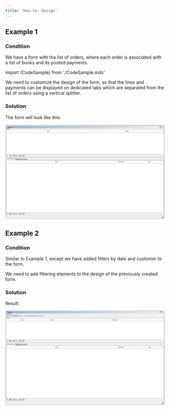 ```yaml
---
title: 'How-to: Design'
---
```


## Example 1

### Condition

We have a form with the list of orders, where each order is associated with a list of books and its posted payments.

import {CodeSample} from './CodeSample.mdx'

<CodeSample url="https://documentation.lsfusion.org/sample?file=UseCaseDesign&block=sample1"/>

We need to customize the design of the form, so that the lines and payments can be displayed on dedicated tabs which are separated from the list of orders using a vertical splitter.

### Solution

<CodeSample url="https://documentation.lsfusion.org/sample?file=UseCaseDesign&block=solution1"/>

The form will look like this:

![](attachments/36307439/46367472.png)

## Example 2

### Condition

Similar to Example 1, except we have added filters by date and customer to the form.

<CodeSample url="https://documentation.lsfusion.org/sample?file=UseCaseDesign&block=sample2"/>

We need to add filtering elements to the design of the previously created form.

### Solution

<CodeSample url="https://documentation.lsfusion.org/sample?file=UseCaseDesign&block=solution2"/>

Result:

![](attachments/36307439/46367474.png)
